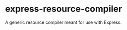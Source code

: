 express-resource-compiler
=========================

A generic resource compiler meant for use with Express.